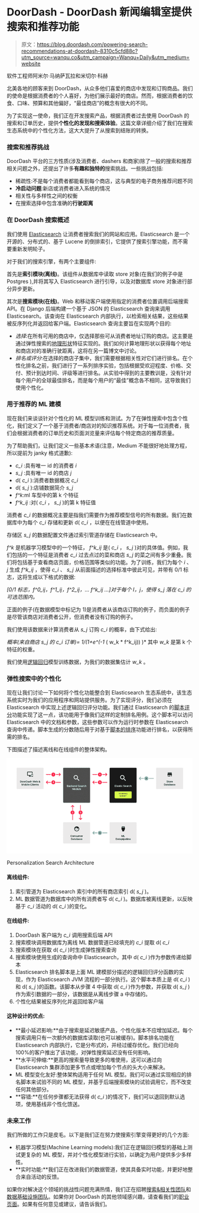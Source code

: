 # DoorDash - DoorDash 新闻编辑室提供搜索和推荐功能

> 原文：<https://blog.doordash.com/powering-search-recommendations-at-doordash-8310c5cfd88c?utm_source=wanqu.co&utm_campaign=Wanqu+Daily&utm_medium=website>

软件工程师阿米尔·马纳萨瓦拉和米切尔·科赫

北美各地的顾客来到 DoorDash，从众多他们喜爱的商店中发现和订购商品。我们的使命是根据消费者的个人喜好，为他们展示最好的商店。然而，根据消费者的饮食、口味、预算和其他偏好，“最佳商店”的概念有很大的不同。

为了实现这一使命，我们正在开发搜索产品，根据消费者过去使用 DoorDash 的搜索和订单历史，提供**个性化的发现和搜索体验**。这篇文章详细介绍了我们在搜索生态系统中的个性化方法，这大大提升了从搜索到结账的转换。

### **搜索和推荐挑战**

DoorDash 平台的三方性质(涉及消费者、dashers 和商家)除了一般的搜索和推荐相关问题之外，还提出了许多**有趣和独特的**搜索挑战。一些挑战包括:

*   稀疏性:不是每个消费者都能看到每个商店，这与典型的电子商务推荐问题不同
*   **冷启动问题**:新店或消费者进入系统的情况
*   相关性与多样性之间的权衡
*   在搜索选择中包含准确的**行驶距离**

### **在 DoorDash 搜索概述**

我们使用 [Elasticsearch](https://www.elastic.co/products) 让消费者搜索我们的网站和应用。Elasticsearch 是一个开源的、分布式的、基于 Lucene 的倒排索引，它提供了搜索引擎功能，而不需要重新发明轮子。

对于我们的搜索引擎，有两个主要组件:

首先是**索引模块(离线)**。该组件从数据库中读取 store 对象(在我们的例子中是 Postgres ),并将其写入 Elasticsearch 进行引导，以及对数据库 store 对象进行部分异步更新。

其次是**搜索模块(在线)**。Web 和移动客户端使用指定的消费者位置调用后端搜索 API。在 Django 后端构建一个基于 JSON 的 Elasticsearch 查询来调用 Elasticsearch。该查询在 Elasticsearch 内部执行，以检索相关结果，这些结果被反序列化并返回给客户端。Elasticsearch 查询主要旨在实现两个目的:

*   *选择*:在所有可用的商店中，仅选择那些可从消费者地址订购的商店。这主要是通过弹性搜索的[地理形状](https://www.elastic.co/guide/en/elasticsearch/reference/current/geo-shape.html)特征实现的。我们如何计算地理形状以获得每个地址和商店对的准确行驶距离，这将在另一篇博文中讨论。
*   *排名或评分*:在选择的商店子集中，我们需要根据相关性对它们进行排名。在个性化排名之前，我们进行了一系列排序实验，包括根据受欢迎程度、价格、交付、预计到达时间、评级等进行排名。从实验中得到的主要教训是，没有针对每个用户的全球最佳排名，而是每个用户的“最佳”概念各不相同，这导致我们使用个性化。

### **用于推荐的 ML 建模**

现在我们来谈谈针对个性化的 ML 模型训练和测试。为了在弹性搜索中包含个性化，我们定义了一个基于消费者/商店对的知识推荐系统。对于每一位消费者，我们会根据消费者的订单历史和页面浏览量来评估每个特定商店的推荐质量。

为了帮助我们，让我们定义一些基本术语(注意，Medium 不能很好地处理方程，所以提前为 janky 格式道歉):

*   *c_i* :具有唯一 id 的消费者 *i*
*   *s_j* :具有唯一 id 的商店 *j*
*   d( *c_i* ):消费者数据概况 *c_i*
*   d( *s_j* ):店铺数据简介 *s_j*
*   *f^k*:ml 车型中的第 k 个特征
*   *f^k_ij* :对( *c_i* ， *s_j* )的第 k 特征值

消费者 *c_i* 的数据概况主要是指我们需要作为推荐模型信号的所有数据。我们在数据库中为每个 *c_i* 存储和更新 d( *c_i* ，以便在在线管道中使用。

存储区 *s_j* 的数据配置文件通过索引管道存储在 Elasticsearch 中。

*f^k* 是机器学习模型中的一个特征， *f^k_ij* 是( *c_i* ， *s_j* )对的具体值。例如，我们包括的一个特征是消费者 *c_i* 过去点过的菜和商店 *s_j* 的菜之间有多少重叠。我们将包括基于查看商店页面，价格范围等类似的功能。为了训练，我们为每个 *i* 、 *j* 生成 *f^k_ij* ，使得 *c_i* 、 *s_j* 从前面描述的选择标准中彼此可见，并带有 0/1 标志，这将生成以下格式的数据:

*[0/1 标志，f^0_ij，f^1_ij，f^2_ij，… f^k_ij …]对于每个 I，j，使得 s_j 落在 c_i 的可选范围内。*

正面的例子(在数据模型中标记为 1)是消费者从该商店订购的例子，而负面的例子是尽管该商店对消费者公开，但消费者没有订购的例子。

我们使用该数据来计算消费者从 *s_j* 订购 *c_i* 的概率，由下式给出:

*概率(来自商店 s_j 的 c_i 订单)= 1/(1+e^(-1* ( w_k * f^k_ij)) )* 其中 *w_k* 是第 k 个特征的权重。

我们使用[逻辑回归](https://en.wikipedia.org/wiki/Logistic_regression)模型训练数据，为我们的数据集估计 *w_k* 。

### **弹性搜索中的个性化**

现在让我们讨论一下如何将个性化功能整合到 Elasticsearch 生态系统中，该生态系统实时为我们的应用程序和网站提供服务。为了实现评分，我们必须在 Elasticsearch 中实现上述逻辑回归评分功能。我们通过 Elasticsearch 的[脚本评分](https://www.elastic.co/guide/en/elasticsearch/guide/1.x/script-score.html)功能实现了这一点，该功能用于像我们这样的定制排名用例。这个脚本可以访问 Elasticsearch 中的文档和参数，这些参数可以作为运行时参数在 Elasticsearch 查询中传递。脚本生成的分数随后用于对基于[脚本的排序](https://www.elastic.co/guide/en/elasticsearch/reference/1.7/search-request-sort.html#_script_based_sorting)功能进行排名，以获得所需的排名。

下图描述了描述离线和在线组件的整体架构。

![](img/9a37ad508b73f95e2d4aba2eb10654f1.png)

Personalization Search Architecture



#### **离线组件:**

1.  索引管道为 Elasticsearch 索引中的所有商店索引 d( *s_j* )。
2.  ML 数据管道为数据库中的所有消费者写 d( *c_i* )。数据库被离线更新，以反映基于 *c_i* 活动的 d( *c_i* )的变化。

#### **在线组件:**

1.  DoorDash 客户端为 *c_i* 调用搜索后端 API
2.  搜索模块调用数据库为离线 ML 数据管道已经填充的 *c_i* 提取 d( *c_i*
3.  搜索模块在获取 d( *c_i* )时生成弹性搜索查询
4.  搜索模块使用生成的查询命中 Elasticsearch，其中 d( *c_i* )作为参数传递给脚本
5.  Elasticsearch 排名脚本是上面 ML 建模部分描述的逻辑回归评分函数的实现，作为 Elasticsearch JVM 流程的一部分执行。这个脚本本质上是 d( *c_i* )和 d( *s_j* )的函数。该脚本从步骤 4 中获取 d( *c_i* )作为参数，并获取 d( *s_j* )作为索引数据的一部分，该数据是从离线步骤 a 中存储的。
6.  个性化结果被反序列化并返回给客户端

#### 这种设计的优点:

*   **最小延迟影响:**由于搜索是延迟敏感产品，个性化版本不应增加延迟。每个搜索调用只有一次额外的数据库读取(也可以被缓存)。脚本排名功能在 Elasticsearch 内部执行，它是分布式的，并经过缓存优化。我们已经向 100%的客户推出了该功能，对弹性搜索延迟没有任何影响。
*   **水平可伸缩:**更高的搜索量导致更多的堆使用，这可以通过向 Elasticsearch 集群添加更多节点或增加每个节点的头大小来解决。
*   ML 模型变化友好:整体架构适用于任何 ML 模型。我们可以通过实现相应的排名脚本来试验不同的 ML 模型，并基于后端搜索模块的试验调用它，而不改变任何其他部分。
*   **容错:**在任何步骤都无法获得 d( *c_i* )的情况下，我们可以退回到默认选项，使用基线非个性化馈送。

### **未来工作**

我们所做的工作只是皮毛。以下是我们正在努力使搜索引擎变得更好的几个方面:

*   机器学习模型(Machine Learning models):我们正在逻辑回归模型的基础上测试更复杂的 ML 模型，并对个性化模型进行实验，以确定为用户提供多少多样性。
*   **实时功能:**我们正在改进我们的数据管道，使其具备实时功能，并更好地整合来自活动的反馈。

如果你对解决这个领域的挑战性问题充满热情，我们正在招聘[搜索&相关性团队](https://boards.greenhouse.io/doordash/jobs/729570#.WVM4x4nyvBL)和[数据基础设施团队](https://boards.greenhouse.io/doordash/jobs/191998#.WVV0ixPysdU)。如果你对 DoorDash 的其他领域感兴趣，请查看我们的[职业页面](https://www.doordash.com/careers/)。如果有任何意见或建议，请告诉我们。